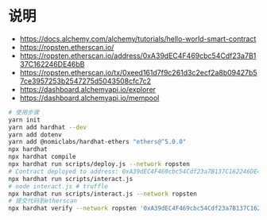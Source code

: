 # 说明

- <https://docs.alchemy.com/alchemy/tutorials/hello-world-smart-contract>
- <https://ropsten.etherscan.io/>
- <https://ropsten.etherscan.io/address/0xA39dEC4F469cbc54Cdf23a7B137C162246DE46bB>
- <https://ropsten.etherscan.io/tx/0xeed161d7f9c261d3c2ecf2a8b09427b57ce3957253b2547275d5043508cfc7c2>
- <https://dashboard.alchemyapi.io/explorer>
- <https://dashboard.alchemyapi.io/mempool>

```bash
# 使用步骤
yarn init
yarn add hardhat --dev
yarn add dotenv
yarn add @nomiclabs/hardhat-ethers "ethers@^5.0.0"
npx hardhat
npx hardhat compile
npx hardhat run scripts/deploy.js --network ropsten
# Contract deployed to address: 0xA39dEC4F469cbc54Cdf23a7B137C162246DE46bB
npx hardhat run scripts/interact.js
# node interact.js # truffle
npx hardhat run scripts/interact.js --network ropsten
# 提交代码到etherscan
npx hardhat verify --network ropsten '0xA39dEC4F469cbc54Cdf23a7B137C162246DE46bB' 'Hello World!'
```
